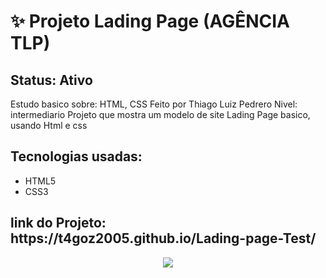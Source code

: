 <h1>✨ Projeto Lading Page (AGÊNCIA TLP)</h1>

<h2>Status: Ativo</h2>

<p>Estudo basico sobre: HTML, CSS Feito por Thiago Luiz Pedrero Nivel: intermediario
Projeto que mostra um modelo de site Lading Page basico, usando Html e css</p>

<h2>Tecnologias usadas: </h2>

+ HTML5
+ CSS3

<h2>link do Projeto: https://t4goz2005.github.io/Lading-page-Test/</h2>

<center><img src ="https://github.com/T4goz2005/Lading-page-Test/assets/116327263/b5ba39c7-c55c-489e-b65e-f6117fe3719f"></center>


